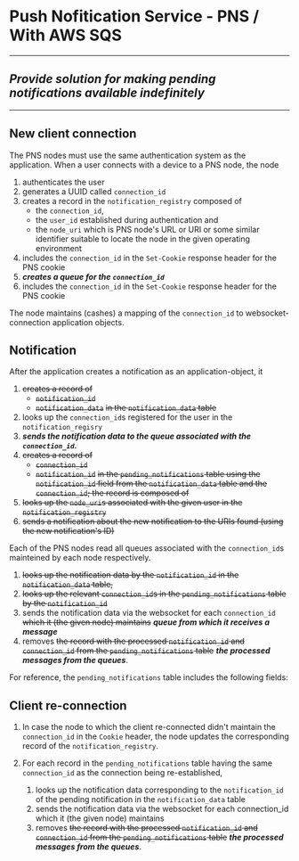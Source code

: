 # Push Nofitication Service - PNS / With AWS SQS
---
*Provide solution for making **pending** notifications available indefinitely*
---
---


## New client connection

The PNS nodes must use the same authentication system as the application. When a user connects with a device to a PNS node, the node
1. authenticates the user
2. generates a UUID called `connection_id`
3. creates a record in the `notification_registry` composed of
   * the `connection_id`,
   * the `user_id` established during authentication and
   * the `node_uri` which is PNS node's URL or URI or some similar identifier suitable to locate the node in the given operating environment
4. includes the `connection_id` in the `Set-Cookie` response header for the PNS cookie
5. ***creates a queue for the `connection_id`***
6. includes the `connection_id` in the `Set-Cookie` response header for the PNS cookie

The node maintains (cashes) a mapping of the `connection_id` to websocket-connection application objects.

## Notification

After the application creates a notification as an application-object, it

1. ~~creates a record of~~
    * ~~`notification_id`~~
    * ~~`notification_data`~~
    ~~in the `notification_data` table~~
2. looks up the `connection_id`s registered for the user in the `notification_regisry`
3. ***sends the notification data to the queue associated with the `connection_id`.***
4. ~~creates a record of~~
   * ~~`connection_id`~~
   * ~~`notification_id`~~
   ~~in the `pending_notifications` table using the `notification_id` field from the `notification_data` table and the `connection_id`; the record is composed of~~
5. ~~looks up the `node_uri`s associated with the given user in the `notification_registry`~~
6. ~~sends a notification about the new notification to the URIs found (using the new notification's ID)~~


Each of the PNS nodes read all queues associated with the `connection_id`s mainteined by each node respectively.

1. ~~looks up the notification data by the `notification_id` in the `notification_data` table,~~
2. ~~looks up the relevant `connection_id`s in the `pending_notifications` table by the `notification_id`~~
3. sends the notification data via the websocket for each `connection_id` ~~which it (the given node) maintains~~ ***queue from which it receives a message***
4. removes ~~the record with the processed `notification_id` and `connection_id` from the `pending_notifications` table~~ ***the processed messages from the queues***.

For reference, the `pending_notifications` table includes the following fields:

## Client re-connection

1. In case the node to which the client re-connected didn't maintain the `connection_id` in the `Cookie` header, the node updates the corresponding record of the `notification_registry`.
2. For each record in the `pending_notifications` table having the same `connection_id` as the connection being re-established,
   
   1. looks up the notification data corresponding to the `notification_id` of the pending notification in the `notification_data` table
   2. sends the notification data via the websocket for each connection_id which it (the given node) maintains
   3.  removes ~~the record with the processed `notification_id` and `connection_id` from the `pending_notifications` table~~ ***the processed messages from the queues***.
